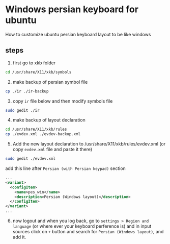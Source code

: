 # Windows persian keyboard for ubuntu
How to customize ubuntu persian keyboard layout to be like windows

## steps
 1. first go to xkb folder
```bash
cd /usr/share/X11/xkb/symbols
```
 2. make backup of persian symbol file
```bash
cp ./ir ./ir-backup
```
 3. copy `ir` file below and then modify symbols file
```bash
sudo gedit ./ir
```
 4. make backup of layout declaration
```bash
cd /usr/share/X11/xkb/rules
cp ./evdev.xml ./evdev-backup.xml
```
5. Add the new layout declaration to /usr/share/X11/xkb/rules/evdev.xml (or copy `evdev.xml` file and paste it there)
```bash
sudo gedit ./evdev.xml
```
add this line after `Persian (with Persian keypad)` section
```xml
...
<variant>
  <configItem>
    <name>pes_win</name>
    <description>Persian (Windows layout)</description>
  </configItem>
</variant>
...
```
6. now logout and when you log back, go to `settings > Region and language` (or where ever your keyboard perference is) and in input sources click on `+` button and search for `Persian (Windows layout)`, and add it.
